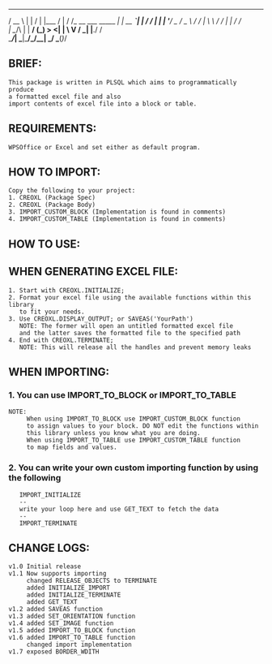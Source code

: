  _____                    _          __    ______
/  __ \                  | |        /  |  |___  /
| /  \/_ __ ___  _____  _| | __   __`| |     / / 
| |   | '__/ _ \/ _ \ \/ / | \ \ / / | |    / /  
| \__/\ | |  __/ (_) >  <| |  \ V / _| |__./ /   
 \____/_|  \___|\___/_/\_\_|   \_/  \___(_)_/ 



  ## BRIEF:
	This package is written in PLSQL which aims to programmatically produce 
	a formatted excel file and also
	import contents of excel file into a block or table.
  
  ## REQUIREMENTS:
	WPSOffice or Excel and set either as default program.

  ## HOW TO IMPORT:
 	Copy the following to your project:
	1. CREOXL (Package Spec)
	2. CREOXL (Package Body)
	3. IMPORT_CUSTOM_BLOCK (Implementation is found in comments)
	4. IMPORT_CUSTOM_TABLE (Implementation is found in comments)

  ## HOW TO USE:

  ## WHEN GENERATING EXCEL FILE:
  	1. Start with CREOXL.INITIALIZE;
  	2. Format your excel file using the available functions within this library
	   to fit your needs. 
  	3. Use CREOXL.DISPLAY_OUTPUT; or SAVEAS('YourPath')
	   NOTE: The former will open an untitled formatted excel file
	   and the latter saves the formatted file to the specified path 
  	4. End with CREOXL.TERMINATE; 
	   NOTE: This will release all the handles and prevent memory leaks

  ## WHEN IMPORTING:
  
  ### 1. You can use IMPORT_TO_BLOCK or IMPORT_TO_TABLE
  	NOTE: 
 	     When using IMPORT_TO_BLOCK use IMPORT_CUSTOM_BLOCK function
	     to assign values to your block. DO NOT edit the functions within
	     this library unless you know what you are doing.
	     When using IMPORT_TO_TABLE use IMPORT_CUSTOM_TABLE function
	     to map fields and values.
  ### 2. You can write your own custom importing function by using the following
	   IMPORT_INITIALIZE
	   --
	   write your loop here and use GET_TEXT to fetch the data
	   --
	   IMPORT_TERMINATE

  ## CHANGE LOGS:
  	v1.0 Initial release
  	v1.1 Now supports importing
	     changed RELEASE_OBJECTS to TERMINATE
	     added INITIALIZE_IMPORT
	     added INITIALIZE_TERMINATE
	     added GET_TEXT
	v1.2 added SAVEAS function
	v1.3 added SET_ORIENTATION function
	v1.4 added SET_IMAGE function
	v1.5 added IMPORT_TO_BLOCK function
	v1.6 added IMPORT_TO_TABLE function
	     changed import implementation
	v1.7 exposed BORDER_WDITH
